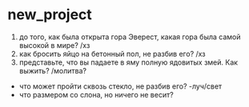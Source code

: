 # new_project
1) до того, как была открыта гора Эверест, какая гора была самой высокой в мире? /хз
2) как бросить яйцо на бетонный пол, не разбив его?	/хз
3) представьте, что вы падаете в яму полную ядовитых змей. Как выжить?	/молитва?

- что может пройти сквозь стекло, не разбив его? -луч/свет
- что размером со слона, но ничего не весит?
